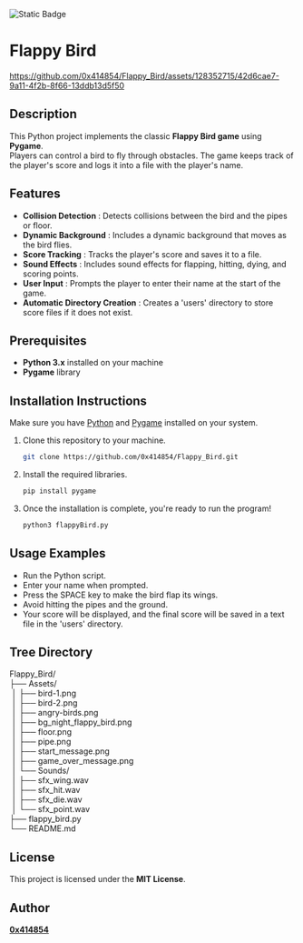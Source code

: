 ![Static Badge](https://img.shields.io/badge/python-%233776ab?logo=python&logoColor=white)

# Flappy Bird

https://github.com/0x414854/Flappy_Bird/assets/128352715/42d6cae7-9a11-4f2b-8f66-13ddb13d5f50

## **Description**
This Python project implements the classic **Flappy Bird game** using **Pygame**.
<br>Players can control a bird to fly through obstacles. The game keeps track of the player's score and logs it into a file with the player's name.


## **Features**
- **Collision Detection** : Detects collisions between the bird and the pipes or floor.
- **Dynamic Background** : Includes a dynamic background that moves as the bird flies.
- **Score Tracking** : Tracks the player's score and saves it to a file.
- **Sound Effects** : Includes sound effects for flapping, hitting, dying, and scoring points.
- **User Input** : Prompts the player to enter their name at the start of the game.
- **Automatic Directory Creation** : Creates a 'users' directory to store score files if it does not exist.

## **Prerequisites**
- **Python 3.x** installed on your machine
- **Pygame** library

## **Installation Instructions**
Make sure you have [Python](https://www.python.org/downloads/) and [Pygame](https://www.pygame.org/news) installed on your system.

1. Clone this repository to your machine.
   
   ```bash
   git clone https://github.com/0x414854/Flappy_Bird.git

2. Install the required libraries.

   ```bash
   pip install pygame

3. Once the installation is complete, you're ready to run the program!
   
   ```bash
   python3 flappyBird.py

## **Usage Examples**
- Run the Python script.
- Enter your name when prompted.
- Press the SPACE key to make the bird flap its wings.
- Avoid hitting the pipes and the ground.
- Your score will be displayed, and the final score will be saved in a text file in the 'users' directory.

## Tree Directory

Flappy_Bird/
<br>├── Assets/
<br>&nbsp;│ ├── bird-1.png
<br>&nbsp;│ ├── bird-2.png
<br>&nbsp;│ ├── angry-birds.png
<br>&nbsp;│ ├── bg_night_flappy_bird.png
<br>&nbsp;│ ├── floor.png
<br>&nbsp;│ ├── pipe.png
<br>&nbsp;│ ├── start_message.png
<br>&nbsp;│ ├── game_over_message.png
<br>&nbsp;│ └── Sounds/
<br>&nbsp;│ ├── sfx_wing.wav
<br>&nbsp;│ ├── sfx_hit.wav
<br>&nbsp;│ ├── sfx_die.wav
<br>&nbsp;│ └── sfx_point.wav
<br>├── flappy_bird.py
<br>└── README.md

## **License**
This project is licensed under the **MIT License**.

## **Author**
[**0x414854**](https://github.com/0x414854)
